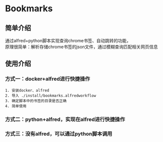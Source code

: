 # Bookmarks
## 简单介绍
通过alfred+python脚本实现查询chrome书签、自动跳转的功能，<br>
原理很简单：解析存储chrome书签的json文件，通过模糊查询匹配相关网页信息
## 使用介绍
### 方式一：docker+alfred进行快捷操作
    1. 安装docker、alfred
    2. 导入 ./install/bookmarks.alfredworkflow
    3. 确定脚本中的书签的目录是否正确
    4. 简单使用
### 方式二：python+alfred，实现在alfred进行快捷操作
### 方式三：没有alfred，可以通过python脚本调用